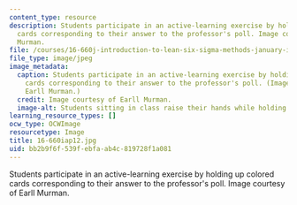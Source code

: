 ```yaml
---
content_type: resource
description: Students participate in an active-learning exercise by holding up colored
  cards corresponding to their answer to the professor's poll. Image courtesy of Earll
  Murman.
file: /courses/16-660j-introduction-to-lean-six-sigma-methods-january-iap-2012/bb2b9f6f539febfaab4c819728f1a081_16-660iap12.jpg
file_type: image/jpeg
image_metadata:
  caption: Students participate in an active-learning exercise by holding up colored
    cards corresponding to their answer to the professor's poll. (Image courtesy of
    Earll Murman.)
  credit: Image courtesy of Earll Murman.
  image-alt: Students sitting in class raise their hands while holding green notecards.
learning_resource_types: []
ocw_type: OCWImage
resourcetype: Image
title: 16-660iap12.jpg
uid: bb2b9f6f-539f-ebfa-ab4c-819728f1a081
---
```

Students participate in an active-learning exercise by holding up colored cards corresponding to their answer to the professor's poll. Image courtesy of Earll Murman.

